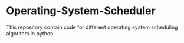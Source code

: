 # Operating-System-Scheduler
This repository contain code for different operating system scheduling algorithm in python
